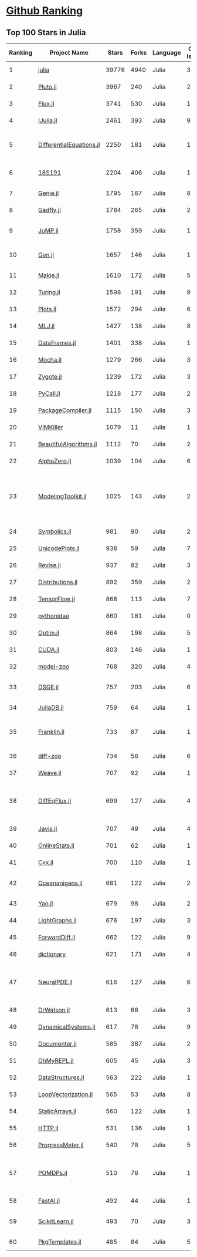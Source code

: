 [Github Ranking](../README.md)
==========

## Top 100 Stars in Julia

| Ranking | Project Name | Stars | Forks | Language | Open Issues | Description | Last Commit |
| ------- | ------------ | ----- | ----- | -------- | ----------- | ----------- | ----------- |
| 1 | [julia](https://github.com/JuliaLang/julia) | 39776 | 4940 | Julia | 3375 | The Julia Programming Language | 2022-07-07T01:17:54Z |
| 2 | [Pluto.jl](https://github.com/fonsp/Pluto.jl) | 3967 | 240 | Julia | 203 | 🎈 Simple reactive notebooks for Julia | 2022-07-05T10:02:24Z |
| 3 | [Flux.jl](https://github.com/FluxML/Flux.jl) | 3741 | 530 | Julia | 184 | Relax! Flux is the ML library that doesn't make you tensor | 2022-07-06T10:57:53Z |
| 4 | [IJulia.jl](https://github.com/JuliaLang/IJulia.jl) | 2461 | 393 | Julia | 98 | Julia kernel for Jupyter | 2022-06-23T23:10:23Z |
| 5 | [DifferentialEquations.jl](https://github.com/SciML/DifferentialEquations.jl) | 2250 | 181 | Julia | 133 | Multi-language suite for high-performance solvers of differential equations and scientific machine learning (SciML) components | 2022-06-29T19:21:07Z |
| 6 | [18S191](https://github.com/mitmath/18S191) | 2204 | 406 | Julia | 10 | Course 18.S191 at MIT, Spring 2021 - Introduction to computational thinking with Julia:  | 2022-05-19T19:58:57Z |
| 7 | [Genie.jl](https://github.com/GenieFramework/Genie.jl) | 1795 | 167 | Julia | 84 | 🧞The highly productive Julia web framework | 2022-07-05T14:45:03Z |
| 8 | [Gadfly.jl](https://github.com/GiovineItalia/Gadfly.jl) | 1784 | 265 | Julia | 247 | Crafty statistical graphics for Julia. | 2022-06-19T18:15:28Z |
| 9 | [JuMP.jl](https://github.com/jump-dev/JuMP.jl) | 1758 | 359 | Julia | 19 | Modeling language for Mathematical Optimization (linear, mixed-integer, conic, semidefinite, nonlinear) | 2022-07-05T23:46:20Z |
| 10 | [Gen.jl](https://github.com/probcomp/Gen.jl) | 1657 | 146 | Julia | 135 | A general-purpose probabilistic programming system with programmable inference | 2022-06-26T22:39:03Z |
| 11 | [Makie.jl](https://github.com/JuliaPlots/Makie.jl) | 1610 | 172 | Julia | 580 | High level plotting on the GPU. | 2022-07-06T02:14:55Z |
| 12 | [Turing.jl](https://github.com/TuringLang/Turing.jl) | 1598 | 191 | Julia | 99 | Bayesian inference with probabilistic programming. | 2022-07-05T23:28:31Z |
| 13 | [Plots.jl](https://github.com/JuliaPlots/Plots.jl) | 1572 | 294 | Julia | 637 | Powerful convenience for Julia visualizations and data analysis | 2022-06-28T19:50:07Z |
| 14 | [MLJ.jl](https://github.com/alan-turing-institute/MLJ.jl) | 1427 | 138 | Julia | 80 | A Julia machine learning framework | 2022-07-06T20:18:11Z |
| 15 | [DataFrames.jl](https://github.com/JuliaData/DataFrames.jl) | 1401 | 338 | Julia | 125 | In-memory tabular data in Julia | 2022-07-04T21:37:07Z |
| 16 | [Mocha.jl](https://github.com/pluskid/Mocha.jl) | 1279 | 266 | Julia | 35 | Deep Learning framework for Julia | 2018-12-06T01:09:35Z |
| 17 | [Zygote.jl](https://github.com/FluxML/Zygote.jl) | 1239 | 172 | Julia | 329 | 21st century AD | 2022-07-03T17:37:07Z |
| 18 | [PyCall.jl](https://github.com/JuliaPy/PyCall.jl) | 1218 | 177 | Julia | 222 | Package to call Python functions from the Julia language | 2022-06-14T01:26:38Z |
| 19 | [PackageCompiler.jl](https://github.com/JuliaLang/PackageCompiler.jl) | 1115 | 150 | Julia | 35 | Compile your Julia Package | 2022-07-04T07:13:09Z |
| 20 | [VIMKiller](https://github.com/caseykneale/VIMKiller) | 1079 | 11 | Julia | 12 | Exiting VIM is hard; sometimes we need to take drastic measures | 2021-10-14T06:18:57Z |
| 21 | [BeautifulAlgorithms.jl](https://github.com/mossr/BeautifulAlgorithms.jl) | 1112 | 70 | Julia | 2 | Concise and beautiful algorithms written in Julia | 2022-06-06T13:28:36Z |
| 22 | [AlphaZero.jl](https://github.com/jonathan-laurent/AlphaZero.jl) | 1039 | 104 | Julia | 6 | A generic, simple and fast implementation of Deepmind's AlphaZero algorithm. | 2022-06-23T21:00:05Z |
| 23 | [ModelingToolkit.jl](https://github.com/SciML/ModelingToolkit.jl) | 1025 | 143 | Julia | 238 | A modeling framework for automatically parallelized scientific machine learning (SciML) in Julia. A computer algebra system for integrated symbolics for physics-informed machine learning and automated transformations of differential equations | 2022-07-06T17:31:56Z |
| 24 | [Symbolics.jl](https://github.com/JuliaSymbolics/Symbolics.jl) | 981 | 90 | Julia | 207 | A fast and modern CAS for a fast and modern language. | 2022-07-06T02:28:03Z |
| 25 | [UnicodePlots.jl](https://github.com/JuliaPlots/UnicodePlots.jl) | 938 | 59 | Julia | 7 | Unicode-based scientific plotting for working in the terminal | 2022-07-06T12:19:09Z |
| 26 | [Revise.jl](https://github.com/timholy/Revise.jl) | 937 | 82 | Julia | 38 | Automatically update function definitions in a running Julia session | 2022-06-26T16:30:50Z |
| 27 | [Distributions.jl](https://github.com/JuliaStats/Distributions.jl) | 892 | 359 | Julia | 250 | A Julia package for probability distributions and associated functions. | 2022-07-06T10:15:20Z |
| 28 | [TensorFlow.jl](https://github.com/malmaud/TensorFlow.jl) | 868 | 113 | Julia | 70 | A Julia wrapper for TensorFlow | 2021-08-02T16:55:00Z |
| 29 | [pythonidae](https://github.com/svaksha/pythonidae) | 860 | 181 | Julia | 0 | Curated decibans of scientific programming resources in Python. | 2022-05-03T17:59:37Z |
| 30 | [Optim.jl](https://github.com/JuliaNLSolvers/Optim.jl) | 864 | 198 | Julia | 58 | Optimization functions for Julia | 2022-06-25T05:42:12Z |
| 31 | [CUDA.jl](https://github.com/JuliaGPU/CUDA.jl) | 803 | 146 | Julia | 182 | CUDA programming in Julia. | 2022-07-06T13:57:33Z |
| 32 | [model-zoo](https://github.com/FluxML/model-zoo) | 768 | 320 | Julia | 49 | Please do not feed the models | 2022-07-07T01:40:27Z |
| 33 | [DSGE.jl](https://github.com/FRBNY-DSGE/DSGE.jl) | 757 | 203 | Julia | 6 | Solve and estimate Dynamic Stochastic General Equilibrium models (including the New York Fed DSGE) | 2022-06-30T21:28:08Z |
| 34 | [JuliaDB.jl](https://github.com/JuliaData/JuliaDB.jl) | 759 | 64 | Julia | 114 | Parallel analytical database in pure Julia | 2022-07-01T00:13:39Z |
| 35 | [Franklin.jl](https://github.com/tlienart/Franklin.jl) | 733 | 87 | Julia | 155 | (yet another) static site generator. Simple, customisable, fast, maths with KaTeX, code evaluation, optional pre-rendering, in Julia. | 2022-06-25T16:54:54Z |
| 36 | [diff-zoo](https://github.com/MikeInnes/diff-zoo) | 734 | 56 | Julia | 6 | Differentiation for Hackers | 2021-07-09T11:52:53Z |
| 37 | [Weave.jl](https://github.com/JunoLab/Weave.jl) | 707 | 92 | Julia | 125 | Scientific reports/literate programming for Julia | 2022-05-19T14:09:14Z |
| 38 | [DiffEqFlux.jl](https://github.com/SciML/DiffEqFlux.jl) | 699 | 127 | Julia | 44 | Universal neural differential equations with O(1) backprop, GPUs, and stiff+non-stiff DE solvers, demonstrating scientific machine learning (SciML) and physics-informed machine learning methods | 2022-07-06T12:05:11Z |
| 39 | [Javis.jl](https://github.com/JuliaAnimators/Javis.jl) | 707 | 49 | Julia | 48 | Julia Animations and Visualizations | 2022-07-06T14:34:39Z |
| 40 | [OnlineStats.jl](https://github.com/joshday/OnlineStats.jl) | 701 | 62 | Julia | 12 | ⚡ Single-pass algorithms for statistics | 2022-07-02T22:43:54Z |
| 41 | [Cxx.jl](https://github.com/JuliaInterop/Cxx.jl) | 700 | 110 | Julia | 107 | The Julia C++ Interface | 2022-03-30T16:03:56Z |
| 42 | [Oceananigans.jl](https://github.com/CliMA/Oceananigans.jl) | 681 | 122 | Julia | 244 | 🌊  Julia software for fast, friendly, flexible, ocean-flavored fluid dynamics on CPUs and GPUs | 2022-07-06T23:50:08Z |
| 43 | [Yao.jl](https://github.com/QuantumBFS/Yao.jl) | 679 | 98 | Julia | 22 | Extensible, Efficient Quantum Algorithm Design for Humans. | 2022-06-29T21:17:55Z |
| 44 | [LightGraphs.jl](https://github.com/sbromberger/LightGraphs.jl) | 676 | 197 | Julia | 31 | An optimized graphs package for the Julia programming language | 2021-10-08T14:57:24Z |
| 45 | [ForwardDiff.jl](https://github.com/JuliaDiff/ForwardDiff.jl) | 662 | 122 | Julia | 95 | Forward Mode Automatic Differentiation for Julia | 2022-06-30T02:47:54Z |
| 46 | [dictionary](https://github.com/adambom/dictionary) | 621 | 171 | Julia | 4 | A JSON representation of Webster's Unabridged Dictionary | 2021-04-23T20:59:28Z |
| 47 | [NeuralPDE.jl](https://github.com/SciML/NeuralPDE.jl) | 616 | 127 | Julia | 67 | Physics-Informed Neural Networks (PINN) and Deep BSDE Solvers of Differential Equations for Scientific Machine Learning (SciML) accelerated simulation | 2022-07-07T01:00:28Z |
| 48 | [DrWatson.jl](https://github.com/JuliaDynamics/DrWatson.jl) | 613 | 66 | Julia | 36 | The perfect sidekick to your scientific inquiries | 2022-07-06T09:13:36Z |
| 49 | [DynamicalSystems.jl](https://github.com/JuliaDynamics/DynamicalSystems.jl) | 617 | 78 | Julia | 9 | Award winning software library for nonlinear dynamics | 2022-07-06T17:54:18Z |
| 50 | [Documenter.jl](https://github.com/JuliaDocs/Documenter.jl) | 585 | 387 | Julia | 265 | A documentation generator for Julia. | 2022-07-07T01:21:42Z |
| 51 | [OhMyREPL.jl](https://github.com/KristofferC/OhMyREPL.jl) | 605 | 45 | Julia | 30 | Syntax highlighting and other enhancements for the Julia REPL | 2022-06-17T20:43:42Z |
| 52 | [DataStructures.jl](https://github.com/JuliaCollections/DataStructures.jl) | 563 | 222 | Julia | 134 | Julia implementation of Data structures | 2022-07-06T22:16:27Z |
| 53 | [LoopVectorization.jl](https://github.com/JuliaSIMD/LoopVectorization.jl) | 565 | 53 | Julia | 81 | Macro(s) for vectorizing loops. | 2022-06-24T15:53:07Z |
| 54 | [StaticArrays.jl](https://github.com/JuliaArrays/StaticArrays.jl) | 560 | 122 | Julia | 120 | Statically sized arrays for Julia | 2022-07-01T19:35:36Z |
| 55 | [HTTP.jl](https://github.com/JuliaWeb/HTTP.jl) | 531 | 136 | Julia | 16 | HTTP for Julia | 2022-07-04T16:43:40Z |
| 56 | [ProgressMeter.jl](https://github.com/timholy/ProgressMeter.jl) | 540 | 78 | Julia | 53 | Progress meter for long-running computations | 2022-05-30T15:07:28Z |
| 57 | [POMDPs.jl](https://github.com/JuliaPOMDP/POMDPs.jl) | 510 | 76 | Julia | 17 | MDPs and POMDPs in Julia - An interface for defining, solving, and simulating fully and partially observable Markov decision processes on discrete and continuous spaces. | 2022-06-11T19:52:01Z |
| 58 | [FastAI.jl](https://github.com/FluxML/FastAI.jl) | 492 | 44 | Julia | 11 | Repository of best practices for deep learning in Julia, inspired by fastai | 2022-07-06T04:38:30Z |
| 59 | [ScikitLearn.jl](https://github.com/cstjean/ScikitLearn.jl) | 493 | 70 | Julia | 30 | Julia implementation of the scikit-learn API https://cstjean.github.io/ScikitLearn.jl/dev/ | 2022-05-23T17:21:41Z |
| 60 | [PkgTemplates.jl](https://github.com/invenia/PkgTemplates.jl) | 485 | 84 | Julia | 56 | Create new Julia packages, the easy way | 2022-05-29T12:11:25Z |

